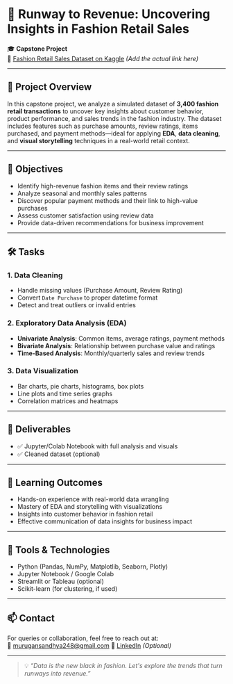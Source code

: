 # 👗 Runway to Revenue: Uncovering Insights in Fashion Retail Sales

🎓 **Capstone Project**  
🔗 [Fashion Retail Sales Dataset on Kaggle](https://www.kaggle.com/) *(Add the actual link here)*

---

## 📌 Project Overview

In this capstone project, we analyze a simulated dataset of **3,400 fashion retail transactions** to uncover key insights about customer behavior, product performance, and sales trends in the fashion industry. The dataset includes features such as purchase amounts, review ratings, items purchased, and payment methods—ideal for applying **EDA**, **data cleaning**, and **visual storytelling** techniques in a real-world retail context.

---

## 🎯 Objectives

- Identify high-revenue fashion items and their review ratings
- Analyze seasonal and monthly sales patterns
- Discover popular payment methods and their link to high-value purchases
- Assess customer satisfaction using review data
- Provide data-driven recommendations for business improvement

---

## 🛠️ Tasks

### 1. Data Cleaning
- Handle missing values (Purchase Amount, Review Rating)
- Convert `Date Purchase` to proper datetime format
- Detect and treat outliers or invalid entries

### 2. Exploratory Data Analysis (EDA)
- **Univariate Analysis**: Common items, average ratings, payment methods
- **Bivariate Analysis**: Relationship between purchase value and ratings
- **Time-Based Analysis**: Monthly/quarterly sales and review trends

### 3. Data Visualization
- Bar charts, pie charts, histograms, box plots
- Line plots and time series graphs
- Correlation matrices and heatmaps

---

## 📂 Deliverables

- ✅ Jupyter/Colab Notebook with full analysis and visuals  
- ✅ Cleaned dataset (optional)  
---

## 🌟 Learning Outcomes

- Hands-on experience with real-world data wrangling
- Mastery of EDA and storytelling with visualizations
- Insights into customer behavior in fashion retail
- Effective communication of data insights for business impact

---

## 🧠 Tools & Technologies

- Python (Pandas, NumPy, Matplotlib, Seaborn, Plotly)
- Jupyter Notebook / Google Colab
- Streamlit or Tableau (optional)
- Scikit-learn (for clustering, if used)

---

## 📫 Contact

For queries or collaboration, feel free to reach out at:  
📧 murugansandhya248@gmail.com
🔗 [LinkedIn](https://linkedin.com/in/yourprofile) *(Optional)*

---

> 💡 *“Data is the new black in fashion. Let's explore the trends that turn runways into revenue.”*
